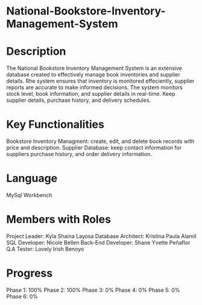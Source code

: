 # National-Bookstore-Inventory-Management-System

# Description
The National Bookstore Inventory Management System is an extensive database created to effectively manage book inventories and supplier details. Rhe system ensures that inventory is monitored effeciently, supplier reports are accurate to make informed decisions. The system monitors stock level, book information, and supplier details in real-time. Keep supplier details, purchase history, and delivery schedules.

# Key Functionalities
Bookstore Inventory Managment: create, edit, and delete book records with price and description.
Supplier Database: keep contact information for suppliers purchase history, and order delivery information.

# Language
MySql Workbench

# Members with Roles
Project Leader: Kyla Shaina Layosa
Database Architect: Kristina Paula Alamil
SQL Developer: Nicole Bellen
Back-End Developer: Shane Yvette Peñaflor
Q.A Tester: Lovely Irish Benoyo

# Progress
Phase 1: 100%
Phase 2: 100%
Phase 3: 0%
Phase 4: 0%
Phase 5: 0%
Phase 6: 0%
